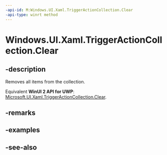 ```yaml
---
-api-id: M:Windows.UI.Xaml.TriggerActionCollection.Clear
-api-type: winrt method
---
```


<!-- Method syntax
public void Clear()
-->

# Windows.UI.Xaml.TriggerActionCollection.Clear

## -description
Removes all items from the collection.

Equivalent **WinUI 2 API for UWP**: [Microsoft.UI.Xaml.TriggerActionCollection.Clear](/windows/winui/api/microsoft.ui.xaml.triggeractioncollection.clear).

## -remarks


## -examples

## -see-also
